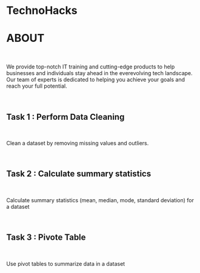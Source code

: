 # TechnoHacks
<h1>ABOUT </h1> <br>
<p>
We provide top-notch IT training and cutting-edge products to help businesses
and individuals stay ahead in the everevolving tech landscape. Our team of experts is dedicated to helping you
achieve your goals and reach your full
potential.
</p> <br>
<h2>Task 1 : Perform Data Cleaning</h2> <br>
<p> Clean a dataset by removing missing values and outliers.</p> <br>
<h2>Task 2 : Calculate summary statistics</h2> <br>
<p>Calculate summary statistics (mean, median, mode, standard deviation) for a dataset</p> <br>
<h2>Task 3 : Pivote Table</h2> <br>
<p> Use pivot tables to summarize data in a dataset</p> <br>
